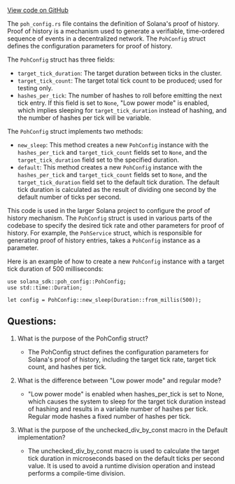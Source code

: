
[View code on GitHub](https://github.com/solana-labs/solana/blob/master/sdk/src/poh_config.rs)

The `poh_config.rs` file contains the definition of Solana's proof of history. Proof of history is a mechanism used to generate a verifiable, time-ordered sequence of events in a decentralized network. The `PohConfig` struct defines the configuration parameters for proof of history.

The `PohConfig` struct has three fields:
- `target_tick_duration`: The target duration between ticks in the cluster.
- `target_tick_count`: The target total tick count to be produced; used for testing only.
- `hashes_per_tick`: The number of hashes to roll before emitting the next tick entry. If this field is set to `None`, "Low power mode" is enabled, which implies sleeping for `target_tick_duration` instead of hashing, and the number of hashes per tick will be variable.

The `PohConfig` struct implements two methods:
- `new_sleep`: This method creates a new `PohConfig` instance with the `hashes_per_tick` and `target_tick_count` fields set to `None`, and the `target_tick_duration` field set to the specified duration.
- `default`: This method creates a new `PohConfig` instance with the `hashes_per_tick` and `target_tick_count` fields set to `None`, and the `target_tick_duration` field set to the default tick duration. The default tick duration is calculated as the result of dividing one second by the default number of ticks per second.

This code is used in the larger Solana project to configure the proof of history mechanism. The `PohConfig` struct is used in various parts of the codebase to specify the desired tick rate and other parameters for proof of history. For example, the `PohService` struct, which is responsible for generating proof of history entries, takes a `PohConfig` instance as a parameter. 

Here is an example of how to create a new `PohConfig` instance with a target tick duration of 500 milliseconds:
```
use solana_sdk::poh_config::PohConfig;
use std::time::Duration;

let config = PohConfig::new_sleep(Duration::from_millis(500));
```
## Questions: 
 1. What is the purpose of the PohConfig struct?
    - The PohConfig struct defines the configuration parameters for Solana's proof of history, including the target tick rate, target tick count, and hashes per tick.

2. What is the difference between "Low power mode" and regular mode?
    - "Low power mode" is enabled when hashes_per_tick is set to None, which causes the system to sleep for the target tick duration instead of hashing and results in a variable number of hashes per tick. Regular mode hashes a fixed number of hashes per tick.

3. What is the purpose of the unchecked_div_by_const macro in the Default implementation?
    - The unchecked_div_by_const macro is used to calculate the target tick duration in microseconds based on the default ticks per second value. It is used to avoid a runtime division operation and instead performs a compile-time division.